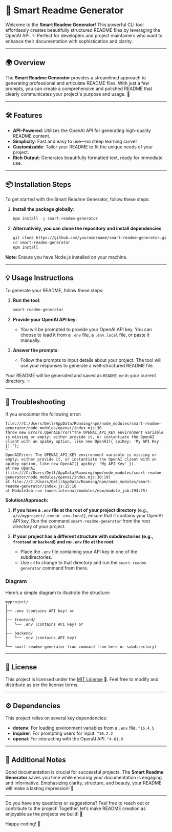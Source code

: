 # 📝 Smart Readme Generator

Welcome to the **Smart Readme Generator**! This powerful CLI tool effortlessly creates beautifully structured README files by leveraging the OpenAI API. ✨ Perfect for developers and project maintainers who want to enhance their documentation with sophistication and clarity.

---

## 🌍 Overview

The **Smart Readme Generator** provides a streamlined approach to generating professional and articulate README files. With just a few prompts, you can create a comprehensive and polished README that clearly communicates your project's purpose and usage. 🎨

---

## 🛠️ Features

- **API-Powered**: Utilizes the OpenAI API for generating high-quality README content.
- **Simplicity**: Fast and easy to use—no steep learning curve!
- **Customizable**: Tailor your README to fit the unique needs of your project.
- **Rich Output**: Generates beautifully formatted text, ready for immediate use.

---

## 📦 Installation Steps

To get started with the Smart Readme Generator, follow these steps:

1. **Install the package globally**:

   ```bash
   npm install -g smart-readme-generator
   ```

2. **Alternatively, you can clone the repository and install dependencies**:

   ```bash
   git clone https://github.com/yourusername/smart-readme-generator.git
   cd smart-readme-generator
   npm install
   ```

**Note**: Ensure you have Node.js installed on your machine.

---

## 💡 Usage Instructions

To generate your README, follow these steps:

1. **Run the tool**:

   ```bash
   smart-readme-generator
   ```

2. **Provide your OpenAI API key**:

   - You will be prompted to provide your OpenAI API key. You can choose to load it from a `.env` file, a `.env.local` file, or paste it manually.

3. **Answer the prompts**:
   - Follow the prompts to input details about your project. The tool will use your responses to generate a well-structured README file.

Your README will be generated and saved as `README.md` in your current directory. ✨

---

## 🚧 Troubleshooting

If you encounter the following error:

```
file:///C:/Users/Dell/AppData/Roaming/npm/node_modules/smart-readme-generator/node_modules/openai/index.mjs:30
throw new Errors.OpenAIError("The OPENAI_API_KEY environment variable is missing or empty; either provide it, or instantiate the OpenAI client with an apiKey option, like new OpenAI({ apiKey: 'My API Key' }).");
^
OpenAIError: The OPENAI_API_KEY environment variable is missing or empty; either provide it, or instantiate the OpenAI client with an apiKey option, like new OpenAI({ apiKey: 'My API Key' }).
at new OpenAI (file:///C:/Users/Dell/AppData/Roaming/npm/node_modules/smart-readme-generator/node_modules/openai/index.mjs:30:19)
at file:///C:/Users/Dell/AppData/Roaming/npm/node_modules/smart-readme-generator/index.js:15:16
at ModuleJob.run (node:internal/modules/esm/module_job:194:25)
```

**Solution/Approach:**

1. **If you have a `.env` file at the root of your project directory** (e.g., `a/v/myproject/.env` or `.env.local`), ensure that it contains your OpenAI API key. Run the command `smart-readme-generator` from the root directory of your project.

2. **If your project has a different structure with subdirectories (e.g., `frontend` or `backend`) and no `.env` file at the root**:
   - Place the `.env` file containing your API key in one of the subdirectories.
   - Use `cd` to change to that directory and run the `smart-readme-generator` command from there.

### Diagram

Here’s a simple diagram to illustrate the structure:

```
myproject/
│
├── .env (contains API key) or
│
├── frontend/
│   └── .env (contains API key) or
│
├── backend/
│   └── .env (contains API key)
│
└── smart-readme-generator (run command from here or subdirectory)
```

---

## 📄 License

This project is licensed under the [MIT License](https://opensource.org/licenses/MIT) 📝. Feel free to modify and distribute as per the license terms.

---

## ⚙️ Dependencies

This project relies on several key dependencies:

- **dotenv**: For loading environment variables from a `.env` file. `^16.4.5`
- **inquirer**: For prompting users for input. `^10.2.2`
- **openai**: For interacting with the OpenAI API. `^4.61.0`

---

## 📖 Additional Notes

Good documentation is crucial for successful projects. The **Smart Readme Generator** saves you time while ensuring your documentation is engaging and informative. Emphasizing clarity, structure, and beauty, your README will make a lasting impression! 🌟

---

Do you have any questions or suggestions? Feel free to reach out or contribute to the project! Together, let’s make README creation as enjoyable as the projects we build! 💌

Happy coding! 🎉
